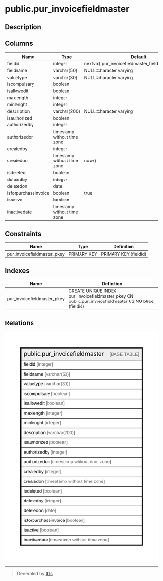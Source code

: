 # public.pur_invoicefieldmaster

## Description

## Columns

| Name | Type | Default | Nullable | Children | Parents | Comment |
| ---- | ---- | ------- | -------- | -------- | ------- | ------- |
| fieldid | integer | nextval('pur_invoicefieldmaster_fieldid_seq'::regclass) | false |  |  |  |
| fieldname | varchar(50) | NULL::character varying | true |  |  |  |
| valuetype | varchar(30) | NULL::character varying | true |  |  |  |
| iscompulsary | boolean |  | true |  |  |  |
| isallowedit | boolean |  | true |  |  |  |
| maxlength | integer |  | true |  |  |  |
| minlenght | integer |  | true |  |  |  |
| description | varchar(200) | NULL::character varying | true |  |  |  |
| isauthorized | boolean |  | true |  |  |  |
| authorizedby | integer |  | true |  |  |  |
| authorizedon | timestamp without time zone |  | true |  |  |  |
| createdby | integer |  | true |  |  |  |
| createdon | timestamp without time zone | now() | true |  |  |  |
| isdeleted | boolean |  | true |  |  |  |
| deletedby | integer |  | true |  |  |  |
| deletedon | date |  | true |  |  |  |
| isforpurchaseinvoice | boolean | true | true |  |  |  |
| isactive | boolean |  | true |  |  |  |
| inactivedate | timestamp without time zone |  | true |  |  |  |

## Constraints

| Name | Type | Definition |
| ---- | ---- | ---------- |
| pur_invoicefieldmaster_pkey | PRIMARY KEY | PRIMARY KEY (fieldid) |

## Indexes

| Name | Definition |
| ---- | ---------- |
| pur_invoicefieldmaster_pkey | CREATE UNIQUE INDEX pur_invoicefieldmaster_pkey ON public.pur_invoicefieldmaster USING btree (fieldid) |

## Relations

![er](public.pur_invoicefieldmaster.svg)

---

> Generated by [tbls](https://github.com/k1LoW/tbls)
